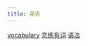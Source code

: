 ```yaml
---
title: 英语
---
```

[vocabulary](/english/vocabulary.html)
[恋练有词](/english/nianlian.html)
[语法](/english/grammar.html)